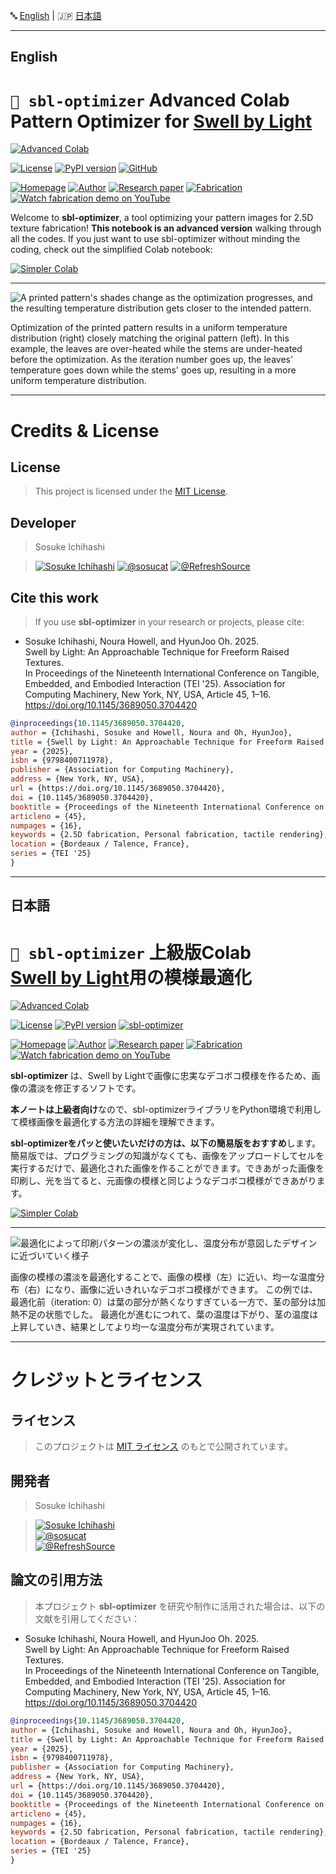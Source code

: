 <p align="left">
🔤 <a href="#english">English</a> | 🇯🇵 <a href="#日本語">日本語</a>
</p>

---

## English

# **``🐐 sbl-optimizer``** Advanced Colab<br> Pattern Optimizer for [Swell by Light](https://sites.gatech.edu/futurefeelings/2025/03/07/swell-by-light-tei-25/)
[![Advanced Colab](https://img.shields.io/badge/Try_This_Notebook-black?logo=googlecolab)](https://colab.research.google.com/drive/1KX5W0MG34zS_qX7RqeMLizrkhlWp8ojh?usp=sharing)

[![License](https://img.shields.io/badge/license-MIT-750014)](LICENSE)
[![PyPI version](https://badge.fury.io/py/sbl-optimizer.svg)](https://badge.fury.io/py/sbl-optimizer)
[![GitHub](https://img.shields.io/badge/GitHub_repo-black?logo=github)](https://github.com/sosucat/sbl-optimizer)

[![Homepage](https://img.shields.io/badge/🔗_Homepage-black)](https://sites.gatech.edu/futurefeelings/2025/03/07/swell-by-light-tei-25/)
[![Author](https://img.shields.io/badge/Author-black?logo=googlescholar&logoColor=white)](https://sosuke-ichihashi.com/)
[![Research paper](https://img.shields.io/badge/Research_Paper-black?logo=acm)](https://doi.org/10.1145/3689050.3704420)
[![Fabrication](https://img.shields.io/badge/🔗_Fabrication-black)](https://sites.gatech.edu/futurefeelings/2025/07/23/make-puffy-patterns-with-light/)
[![Watch fabrication demo on YouTube](https://img.shields.io/badge/Fabrication-750014?logo=youtube)](https://youtu.be/LomVS_jHxl0?feature=shared)

Welcome to **sbl-optimizer**, a tool optimizing your pattern images for 2.5D texture fabrication!
**This notebook is an advanced version** walking through all the codes.
If you just want to use sbl-optimizer without minding the coding, check out the simplified Colab notebook:

[![Simpler Colab](https://img.shields.io/badge/Simpler_Colab_Notebook-black?logo=googlecolab)](https://colab.research.google.com/drive/1Kpvq15wZrzsnQI28_JfkDSqCwT1ouyxj?usp=sharing)

---


![A printed pattern's shades change as the optimization progresses, and the resulting temperature distribution gets closer to the intended pattern.](https://sites.gatech.edu/futurefeelings/files/2025/03/opt_step.gif)

Optimization of the printed pattern results in a uniform temperature distribution (right) closely matching the original pattern (left). In this example, the leaves are over-heated while the stems are under-heated before the optimization. As the iteration number goes up, the leaves' temperature goes down while the stems' goes up, resulting in a more uniform temperature distribution.

---


# Credits & License
## License
>This project is licensed under the [MIT License](LICENSE).


## Developer
>Sosuke Ichihashi

> [![Sosuke Ichihashi](https://img.shields.io/badge/Sosuke_Ichihashi-black?logo=googlescholar&logoColor=white)](https://sosuke-ichihashi.com/)
[![@sosucat](https://img.shields.io/badge/@sosucat-black?logo=github&logoColor=white)](https://github.com/sosucat)
[![@RefreshSource](https://img.shields.io/badge/@RefreshSource-black?logo=x&logoColor=white)](https://x.com/refreshsource)


## Cite this work
> If you use **sbl-optimizer** in your research or projects, please cite:
* Sosuke Ichihashi, Noura Howell, and HyunJoo Oh. 2025.\
Swell by Light: An Approachable Technique for Freeform Raised Textures. \
In Proceedings of the Nineteenth International Conference on Tangible, Embedded, and Embodied Interaction (TEI '25). Association for Computing Machinery, New York, NY, USA, Article 45, 1–16. https://doi.org/10.1145/3689050.3704420
```bibtex
@inproceedings{10.1145/3689050.3704420,
author = {Ichihashi, Sosuke and Howell, Noura and Oh, HyunJoo},
title = {Swell by Light: An Approachable Technique for Freeform Raised Textures},
year = {2025},
isbn = {9798400711978},
publisher = {Association for Computing Machinery},
address = {New York, NY, USA},
url = {https://doi.org/10.1145/3689050.3704420},
doi = {10.1145/3689050.3704420},
booktitle = {Proceedings of the Nineteenth International Conference on Tangible, Embedded, and Embodied Interaction},
articleno = {45},
numpages = {16},
keywords = {2.5D fabrication, Personal fabrication, tactile rendering},
location = {Bordeaux / Talence, France},
series = {TEI '25}
}
```


---

## 日本語

# ``🐐 sbl-optimizer`` 上級版Colab<br>[Swell by Light](https://sites.gatech.edu/futurefeelings/2025/07/03/swell-by-light-tei-25-2/)用の模様最適化
[![Advanced Colab](https://img.shields.io/badge/このノートを開く-black?logo=googlecolab)](https://colab.research.google.com/drive/1GLLGjPD7EhUV6evPHUeh6qHe3aNMV47u?usp=sharing)

[![License](https://img.shields.io/badge/license-MIT-750014)](LICENSE)
[![PyPI version](https://badge.fury.io/py/sbl-optimizer.svg)](https://badge.fury.io/py/sbl-optimizer)
[![sbl-optimizer](https://img.shields.io/badge/sbl--optimizer-black?logo=github)](https://github.com/sosucat/sbl-optimizer?tab=readme-ov-file#sbl-optimizer-%E6%97%A5%E6%9C%AC%E8%AA%9E)

[![Homepage](https://img.shields.io/badge/🔗_ホームベージ-black)](https://sites.gatech.edu/futurefeelings/2025/07/03/swell-by-light-tei-25-2/)
[![Author](https://img.shields.io/badge/著者サイト-black?logo=googlescholar&logoColor=white)](https://sosuke-ichihashi.com/)
[![Research paper](https://img.shields.io/badge/研究論文-black?logo=acm)](https://doi.org/10.1145/3689050.3704420)
[![Fabrication](https://img.shields.io/badge/🔗_作り方-black)](https://sites.gatech.edu/futurefeelings/2025/07/23/%e5%85%89%e3%81%a7%e3%83%87%e3%82%b3%e3%83%9c%e3%82%b3%e3%82%82%e3%82%88%e3%81%86%e3%82%92%e4%bd%9c%e3%82%8d%e3%81%86%ef%bc%81/)
[![Watch fabrication demo on YouTube](https://img.shields.io/badge/作り方-750014?logo=youtube)](https://youtu.be/LomVS_jHxl0?feature=shared)

**sbl-optimizer** は、Swell by Lightで画像に忠実なデコボコ模様を作るため、画像の濃淡を修正するソフトです。

**本ノートは上級者向け**なので、sbl-optimizerライブラリをPython環境で利用して模様画像を最適化する方法の詳細を理解できます。

**sbl-optimizerをパッと使いたいだけの方は、以下の簡易版をおすすめ**します。
簡易版では、プログラミングの知識がなくても、画像をアップロードしてセルを実行するだけで、最適化された画像を作ることができます。できあがった画像を印刷し、光を当てると、元画像の模様と同じようなデコボコ模様ができあがります。

[![Simpler Colab](https://img.shields.io/badge/簡易版Colabを開く-black?logo=googlecolab)](https://colab.research.google.com/drive/15zYmaNvh88jztUcqpzwLXtT4YMRk2i1G?usp=sharing)

---

![最適化によって印刷パターンの濃淡が変化し、温度分布が意図したデザインに近づいていく様子](https://sites.gatech.edu/futurefeelings/files/2025/03/opt_step.gif)

画像の模様の濃淡を最適化することで、画像の模様（左）に近い、均一な温度分布（右）になり、画像に近いきれいなデコボコ模様ができます。
この例では、最適化前（iteration: 0）は葉の部分が熱くなりすぎている一方で、茎の部分は加熱不足の状態でした。
最適化が進むにつれて、葉の温度は下がり、茎の温度は上昇していき、結果としてより均一な温度分布が実現されています。

---

# クレジットとライセンス

## ライセンス
>このプロジェクトは [MIT ライセンス](LICENSE) のもとで公開されています。

## 開発者
>Sosuke Ichihashi

> [![Sosuke Ichihashi](https://img.shields.io/badge/Sosuke_Ichihashi-black?logo=googlescholar&logoColor=white)](https://sosuke-ichihashi.com/)  
[![@sosucat](https://img.shields.io/badge/@sosucat-black?logo=github&logoColor=white)](https://github.com/sosucat)  
[![@RefreshSource](https://img.shields.io/badge/@RefreshSource-black?logo=x&logoColor=white)](https://x.com/refreshsource)

## 論文の引用方法
> 本プロジェクト **sbl-optimizer** を研究や制作に活用された場合は、以下の文献を引用してください：

* Sosuke Ichihashi, Noura Howell, and HyunJoo Oh. 2025.\
Swell by Light: An Approachable Technique for Freeform Raised Textures.\
In Proceedings of the Nineteenth International Conference on Tangible, Embedded, and Embodied Interaction (TEI '25). Association for Computing Machinery, New York, NY, USA, Article 45, 1–16. https://doi.org/10.1145/3689050.3704420

```bibtex
@inproceedings{10.1145/3689050.3704420,
author = {Ichihashi, Sosuke and Howell, Noura and Oh, HyunJoo},
title = {Swell by Light: An Approachable Technique for Freeform Raised Textures},
year = {2025},
isbn = {9798400711978},
publisher = {Association for Computing Machinery},
address = {New York, NY, USA},
url = {https://doi.org/10.1145/3689050.3704420},
doi = {10.1145/3689050.3704420},
booktitle = {Proceedings of the Nineteenth International Conference on Tangible, Embedded, and Embodied Interaction},
articleno = {45},
numpages = {16},
keywords = {2.5D fabrication, Personal fabrication, tactile rendering},
location = {Bordeaux / Talence, France},
series = {TEI '25}
}
